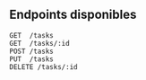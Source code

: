 
## Endpoints disponibles
```
GET  /tasks
GET  /tasks/:id
POST /tasks
PUT  /tasks
DELETE /tasks/:id
```